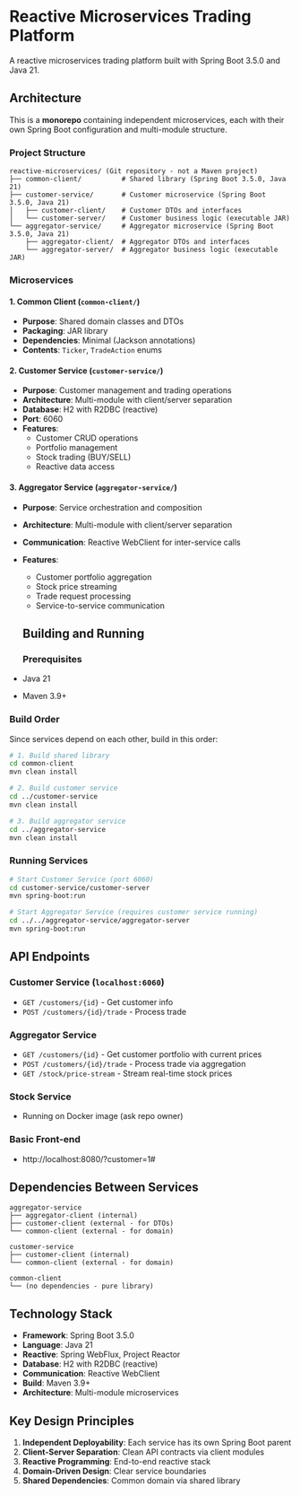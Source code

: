 
# Reactive Microservices Trading Platform
A reactive microservices trading platform built with Spring Boot 3.5.0 and Java 21.

## Architecture
This is a **monorepo** containing independent microservices, each with their own Spring Boot configuration and multi-module structure.

### Project Structure
```
reactive-microservices/ (Git repository - not a Maven project)
├── common-client/          # Shared library (Spring Boot 3.5.0, Java 21)
├── customer-service/       # Customer microservice (Spring Boot 3.5.0, Java 21)
│   ├── customer-client/    # Customer DTOs and interfaces  
│   └── customer-server/    # Customer business logic (executable JAR)
└── aggregator-service/     # Aggregator microservice (Spring Boot 3.5.0, Java 21)
    ├── aggregator-client/  # Aggregator DTOs and interfaces
    └── aggregator-server/  # Aggregator business logic (executable JAR)
```

### Microservices

#### 1. **Common Client** (`common-client/`)
- **Purpose**: Shared domain classes and DTOs
- **Packaging**: JAR library
- **Dependencies**: Minimal (Jackson annotations)
- **Contents**: `Ticker`, `TradeAction` enums

#### 2. **Customer Service** (`customer-service/`)
- **Purpose**: Customer management and trading operations
- **Architecture**: Multi-module with client/server separation
- **Database**: H2 with R2DBC (reactive)
- **Port**: 6060
- **Features**:
  - Customer CRUD operations
  - Portfolio management  
  - Stock trading (BUY/SELL)
  - Reactive data access

#### 3. **Aggregator Service** (`aggregator-service/`)
- **Purpose**: Service orchestration and composition
- **Architecture**: Multi-module with client/server separation  
- **Communication**: Reactive WebClient for inter-service calls
- **Features**:
  - Customer portfolio aggregation
  - Stock price streaming
  - Trade request processing
  - Service-to-service communication

  ## Building and Running

  ### Prerequisites
- Java 21
- Maven 3.9+

### Build Order
Since services depend on each other, build in this order:

```bash
# 1. Build shared library
cd common-client
mvn clean install

# 2. Build customer service 
cd ../customer-service
mvn clean install

# 3. Build aggregator service
cd ../aggregator-service  
mvn clean install
```

### Running Services

```bash
# Start Customer Service (port 6060)
cd customer-service/customer-server
mvn spring-boot:run

# Start Aggregator Service (requires customer service running)
cd ../../aggregator-service/aggregator-server  
mvn spring-boot:run
```

## API Endpoints

### Customer Service (`localhost:6060`)
- `GET /customers/{id}` - Get customer info
- `POST /customers/{id}/trade` - Process trade

### Aggregator Service
- `GET /customers/{id}` - Get customer portfolio with current prices
- `POST /customers/{id}/trade` - Process trade via aggregation
- `GET /stock/price-stream` - Stream real-time stock prices

### Stock Service
- Running on Docker image (ask repo owner)

### Basic Front-end 
- http://localhost:8080/?customer=1#

## Dependencies Between Services

```
aggregator-service
├── aggregator-client (internal)
├── customer-client (external - for DTOs)  
└── common-client (external - for domain)

customer-service
├── customer-client (internal)
└── common-client (external - for domain)

common-client
└── (no dependencies - pure library)
```

## Technology Stack

- **Framework**: Spring Boot 3.5.0
- **Language**: Java 21
- **Reactive**: Spring WebFlux, Project Reactor
- **Database**: H2 with R2DBC (reactive)
- **Communication**: Reactive WebClient
- **Build**: Maven 3.9+
- **Architecture**: Multi-module microservices

## Key Design Principles

1. **Independent Deployability**: Each service has its own Spring Boot parent
2. **Client-Server Separation**: Clean API contracts via client modules
3. **Reactive Programming**: End-to-end reactive stack
4. **Domain-Driven Design**: Clear service boundaries
5. **Shared Dependencies**: Common domain via shared library